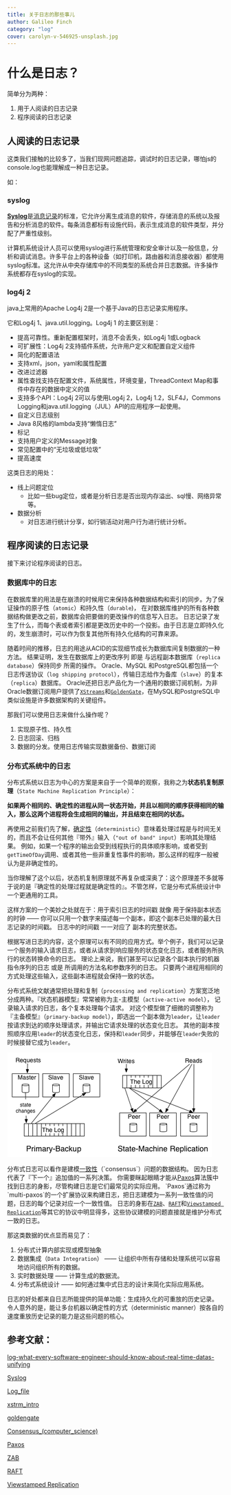 ```yaml
---
title: 关于日志的那些事儿
author: Galileo Finch
category: "log"
cover: carolyn-v-546925-unsplash.jpg
---
```


# 什么是日志？

简单分为两种：

1. 用于人阅读的日志记录
2. 程序阅读的日志记录

## 人阅读的日志记录

这类我们接触的比较多了，当我们现网问题追踪，调试时的日志记录，哪怕js的console.log也能理解成一种日志记录。

如：

### syslog

[**Syslog**](https://en.wikipedia.org/wiki/Syslog)是[消息记录](https://en.wikipedia.org/wiki/Log_file)的标准，它允许分离生成消息的软件，存储消息的系统以及报告和分析消息的软件。每条消息都标有设施代码，表示生成消息的软件类型，并分配了严重性级别。

计算机系统设计人员可以使用syslog进行系统管理和安全审计以及一般信息，分析和调试消息。许多平台上的各种设备（如打印机，路由器和消息接收器）都使用syslog标准。这允许从中央存储库中的不同类型的系统合并日志数据。许多操作系统都存在syslog的实现。

### log4j 2

java上常用的Apache Log4j 2是一个基于Java的日志记录实用程序。

它和Log4j 1、java.util.logging。Log4j 1 的主要区别是：

- 提高可靠性。重新配置框架时，消息不会丢失，如Log4j 1或Logback
- 可扩展性：Log4j 2支持插件系统，允许用户定义和配置自定义组件
- 简化的配置语法
- 支持xml，json，yaml和属性配置
- 改进过滤器
- 属性查找支持在配置文件，系统属性，环境变量，ThreadContext Map和事件中存在的数据中定义的值
- 支持多个API：Log4j 2可以与使用Log4j 2，Log4j 1.2，SLF4J，Commons Logging和java.util.logging（JUL）API的应用程序一起使用。
- 自定义日志级别
- Java 8风格的lambda支持“懒惰日志”
- 标记
- 支持用户定义的Message对象
- 常见配置中的“无垃圾或低垃圾”
- 提高速度

这类日志的用处：

- 线上问题定位
  - 比如一些bug定位，或者是分析日志是否出现内存溢出、sql慢、网络异常等。
- 数据分析
  - 对日志进行统计分享，如行销活动对用户行为进行统计分析。

## 程序阅读的日志记录

接下来讨论程序阅读的日志。

### 数据库中的日志

在数据库里的用法是在崩溃的时候用它来保持各种数据结构和索引的同步。为了保证操作的原子性（`atomic`）和持久性（`durable`)， 在对数据库维护的所有各种数据结构做更改之前，数据库会把要做的更改操作的信息写入日志。 日志记录了发生了什么，而每个表或者索引都是更改历史中的一个投影。由于日志是立即持久化的，发生崩溃时，可以作为恢复其他所有持久化结构的可靠来源。

随着时间的推移，日志的用途从ACID的实现细节成长为数据库间复制数据的一种方法。 结果证明，发生在数据库上的更改序列 即是 与远程副本数据库（`replica database`）保持同步 所需的操作。 Oracle、MySQL 和PostgreSQL都包括一个日志传送协议（`log shipping protocol`），传输日志给作为备库（`slave`）的复本（`replica`）数据库。 Oracle还把日志产品化为一个通用的数据订阅机制，为非Oracle数据订阅用户提供了[`XStreams`](http://docs.oracle.com/cd/E11882_01/server.112/e16545/xstrm_intro.htm)和[`GoldenGate`](http://www.oracle.com/technetwork/middleware/goldengate/overview/index.html)，在MySQL和PostgreSQL中类似设施是许多数据架构的关键组件。

那我们可以使用日志来做什么操作呢？

1. 实现原子性、持久性
2. 日志回滚、归档
3. 数据的分发。使用日志传输实现数据备份、数据订阅

### 分布式系统中的日志

分布式系统以日志为中心的方案是来自于一个简单的观察，我称之为**状态机复制原理**（`State Machine Replication Principle`）：

**如果两个相同的、确定性的进程从同一状态开始，并且以相同的顺序获得相同的输入，那么这两个进程将会生成相同的输出，并且结束在相同的状态。**

再使用之前我们先了解，[确定性](http://en.wikipedia.org/wiki/Deterministic_algorithm)（`deterministic`）意味着处理过程是与时间无关的，而且不会让任何其他『带外』输入（`"out of band" input`）影响其处理结果。 例如，如果一个程序的输出会受到线程执行的具体顺序影响，或者受到`getTimeOfDay`调用、或者其他一些非重复性事件的影响，那么这样的程序一般被认为是非确定性的。

当你理解了这个以后，状态机复制原理就不再复杂或深奥了：这个原理差不多就等于说的是『确定性的处理过程就是确定性的』。不管怎样，它是分布式系统设计中一个更通用的工具。

这样方案的一个美妙之处就在于：用于索引日志的时间戳 就像 用于保持副本状态的时钟 —— 你可以只用一个数字来描述每一个副本，即这个副本已处理的最大日志记录的时间戳。 日志中的时间戳 一一对应了 副本的完整状态。

根据写进日志的内容，这个原理可以有不同的应用方式。举个例子，我们可以记录一个服务的输入请求日志，或者从请求到响应服务的状态变化日志，或者服务所执行的状态转换命令的日志。 理论上来说，我们甚至可以记录各个副本执行的机器指令序列的日志 或是 所调用的方法名和参数序列的日志。 只要两个进程用相同的方式处理这些输入，这些副本进程就会保持一致的状态。

分布式系统文献通常把处理和复制（`processing and replication`）方案宽泛地分成两种。『状态机器模型』常常被称为主-主模型（`active-active model`）， 记录输入请求的日志，各个复本处理每个请求。 对这个模型做了细微的调整称为『主备模型』（`primary-backup model`），即选出一个副本做为`leader`，让`leader`按请求到达的顺序处理请求，并输出它请求处理的状态变化日志。 其他的副本按照顺序应用`leader`的状态变化日志，保持和`leader`同步，并能够在`leader`失败的时候接替它成为`leader`。

![active_and_passive_arch](./active_and_passive_arch.png)

分布式日志可以看作是建模[一致性](https://en.wikipedia.org/wiki/Consensus_(computer_science))（`consensus`）问题的数据结构。 因为日志代表了『下一个』追加值的一系列决策。 你需要眯起眼睛才能从[Paxos](http://en.wikipedia.org/wiki/Paxos_(computer_science))算法簇中找到日志的身影，尽管构建日志是它们最常见的实际应用。 `Paxos`通过称为`multi-paxos`的一个扩展协议来构建日志，把日志建模为一系列一致性值的问题，日志的每个记录对应一个一致性值。 日志的身影在[`ZAB`](http://www.stanford.edu/class/cs347/reading/zab.pdf)、[`RAFT`](https://ramcloud.stanford.edu/wiki/download/attachments/11370504/raft.pdf)和[`Viewstamped Replication`](http://pmg.csail.mit.edu/papers/vr-revisited.pdf)等其它的协议中明显得多，这些协议建模的问题直接就是维护分布式一致的日志。

那这类数据的优点显而易见了：
1. 分布式计算内部实现或模型抽象
2. 数据集成（`Data Integration`） —— 让组织中所有存储和处理系统可以容易地访问组织所有的数据。
3. 实时数据处理 —— 计算生成的数据流。
4. 分布式系统设计 —— 如何通过集中式日志的设计来简化实际应用系统。

日志的好处都来自日志所能提供的简单功能：生成持久化的可重放的历史记录。 令人意外的是，能让多台机器以确定性的方式（deterministic manner）按各自的速度重放历史记录的能力是这些问题的核心。


## 参考文献：

[log-what-every-software-engineer-should-know-about-real-time-datas-unifying](https://engineering.linkedin.com/distributed-systems/log-what-every-software-engineer-should-know-about-real-time-datas-unifying)

[Syslog](https://en.wikipedia.org/wiki/Syslog)

[Log_file](https://en.wikipedia.org/wiki/Log_file)

[xstrm_intro](http://docs.oracle.com/cd/E11882_01/server.112/e16545/xstrm_intro.htm)

[goldengate](http://www.oracle.com/technetwork/middleware/goldengate/overview/index.html)

[Consensus_(computer_science)](https://en.wikipedia.org/wiki/Consensus_(computer_science))

[Paxos](http://en.wikipedia.org/wiki/Paxos_(computer_science))

[ZAB](http://www.stanford.edu/class/cs347/reading/zab.pdf)

[RAFT](https://ramcloud.stanford.edu/wiki/download/attachments/11370504/raft.pdf)

[Viewstamped Replication](http://pmg.csail.mit.edu/papers/vr-revisited.pdf)
